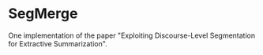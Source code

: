 # SegMerge
One implementation of the paper "Exploiting Discourse-Level Segmentation for Extractive Summarization".
